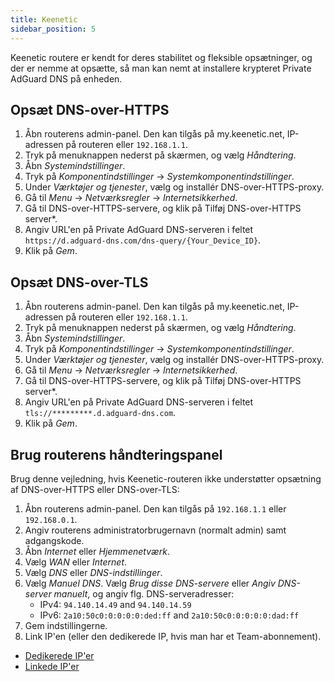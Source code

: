 ```yaml
---
title: Keenetic
sidebar_position: 5
---
```


Keenetic routere er kendt for deres stabilitet og fleksible opsætninger, og der er nemme at opsætte, så man kan nemt at installere krypteret Private AdGuard DNS på enheden.

## Opsæt DNS-over-HTTPS

1. Åbn routerens admin-panel. Den kan tilgås på my.keenetic.net, IP-adressen på routeren eller `192.168.1.1`.
2. Tryk på menuknappen nederst på skærmen, og vælg _Håndtering_.
3. Åbn _Systemindstillinger_.
4. Tryk på _Komponentindstillinger_ → _Systemkomponentindstillinger_.
5. Under _Værktøjer og tjenester_, vælg og installér DNS-over-HTTPS-proxy.
6. Gå til _Menu_ → _Netværksregler_ → _Internetsikkerhed_.
7. Gå til DNS-over-HTTPS-servere, og klik på Tilføj DNS-over-HTTPS server\*.
8. Angiv URL'en på Private AdGuard DNS-serveren i feltet `https://d.adguard-dns.com/dns-query/{Your_Device_ID}`.
9. Klik på _Gem_.

## Opsæt DNS-over-TLS

1. Åbn routerens admin-panel. Den kan tilgås på my.keenetic.net, IP-adressen på routeren eller `192.168.1.1`.
2. Tryk på menuknappen nederst på skærmen, og vælg _Håndtering_.
3. Åbn _Systemindstillinger_.
4. Tryk på _Komponentindstillinger_ → _Systemkomponentindstillinger_.
5. Under _Værktøjer og tjenester_, vælg og installér DNS-over-HTTPS-proxy.
6. Gå til _Menu_ → _Netværksregler_ → _Internetsikkerhed_.
7. Gå til DNS-over-HTTPS-servere, og klik på Tilføj DNS-over-HTTPS server\*.
8. Angiv URL'en på Private AdGuard DNS-serveren i feltet `tls://*********.d.adguard-dns.com`.
9. Klik på _Gem_.

## Brug routerens håndteringspanel

Brug denne vejledning, hvis Keenetic-routeren ikke understøtter opsætning af DNS-over-HTTPS eller DNS-over-TLS:

1. Åbn routerens admin-panel. Den kan tilgås på `192.168.1.1` eller `192.168.0.1`.
2. Angiv routerens administratorbrugernavn (normalt admin) samt adgangskode.
3. Åbn _Internet_ eller _Hjemmenetværk_.
4. Vælg _WAN_ eller _Internet_.
5. Vælg _DNS_ eller _DNS-indstillinger_.
6. Vælg _Manuel DNS_. Vælg _Brug disse DNS-servere_ eller _Angiv DNS-server manuelt_, og angiv flg. DNS-serveradresser:
    - IPv4: `94.140.14.49` and `94.140.14.59`
    - IPv6: `2a10:50c0:0:0:0:0:ded:ff` and `2a10:50c0:0:0:0:0:dad:ff`
7. Gem indstillingerne.
8. Link IP'en (eller den dedikerede IP, hvis man har et Team-abonnement).

- [Dedikerede IP'er](/private-dns/connect-devices/other-options/dedicated-ip.md)
- [Linkede IP'er](/private-dns/connect-devices/other-options/linked-ip.md)
